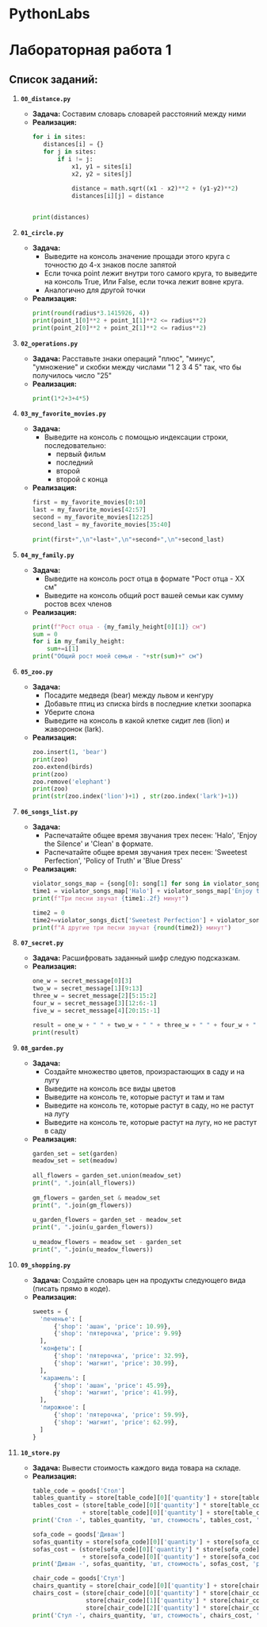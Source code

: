 # PythonLabs

# Лабораторная работа 1
## Список заданий:
1. **`00_distance.py`**
   - **Задача:** Составим словарь словарей расстояний между ними
   - **Реализация:**
     ```python
     for i in sites:
        distances[i] = {}
        for j in sites:
            if i != j:
                x1, y1 = sites[i]
                x2, y2 = sites[j]
    
                distance = math.sqrt((x1 - x2)**2 + (y1-y2)**2)
                distances[i][j] = distance


     print(distances)
     ```

2. **`01_circle.py`**
   - **Задача:** 
     - Выведите на консоль значение прощади этого круга с точностю до 4-х знаков после запятой
     - Если точка point лежит внутри того самого круга, то выведите на консоль True, Или False, если точка лежит вовне круга.
     - Аналогично для другой точки
   - **Реализация:**
     ```python
     print(round(radius*3.1415926, 4))
     print(point_1[0]**2 + point_1[1]**2 <= radius**2)
     print(point_2[0]**2 + point_2[1]**2 <= radius**2)
     ```

3. **`02_operations.py`**
   - **Задача:** Расставьте знаки операций "плюс", "минус", "умножение" и скобки между числами "1 2 3 4 5" так, что бы получилось число "25"
   - **Реализация:**
     ```python
     print(1*2+3+4*5)
     ```

4. **`03_my_favorite_movies.py`**
   - **Задача:** 
     - Выведите на консоль с помощью индексации строки, последовательно:
       - первый фильм 
       - последний 
       - второй 
       - второй с конца
   - **Реализация:**
     ```python
     first = my_favorite_movies[0:10]
     last = my_favorite_movies[42:57]
     second = my_favorite_movies[12:25]
     second_last = my_favorite_movies[35:40]
    
     print(first+",\n"+last+",\n"+second+",\n"+second_last)
     ```

5. **`04_my_family.py`**
   - **Задача:** 
     - Выведите на консоль рост отца в формате "Рост отца - ХХ см"
     - Выведите на консоль общий рост вашей семьи как сумму ростов всех членов
   - **Реализация:**
     ```python
     print(f"Рост отца - {my_family_height[0][1]} см")
     sum = 0
     for i in my_family_height:
         sum+=i[1]
     print("Общий рост моей семьи - "+str(sum)+" см")
     ```

6. **`05_zoo.py`**
   - **Задача:** 
     - Посадите медведя (bear) между львом и кенгуру
     - Добавьте птиц из списка birds в последние клетки зоопарка
     - Уберите слона
     - Выведите на консоль в какой клетке сидит лев (lion) и жаворонок (lark).
   - **Реализация:**
     ```python
     zoo.insert(1, 'bear')
     print(zoo)
     zoo.extend(birds)
     print(zoo)
     zoo.remove('elephant')
     print(zoo)
     print(str(zoo.index('lion')+1) , str(zoo.index('lark')+1))
     ```

7. **`06_songs_list.py`**
   - **Задача:** 
     - Распечатайте общее время звучания трех песен: 'Halo', 'Enjoy the Silence' и 'Clean' в формате.
     - Распечатайте общее время звучания трех песен: 'Sweetest Perfection', 'Policy of Truth' и 'Blue Dress'
   - **Реализация:**
     ```python
     violator_songs_map = {song[0]: song[1] for song in violator_songs_list}
     time1 = violator_songs_map['Halo'] + violator_songs_map['Enjoy the Silence'] + violator_songs_map['Clean']
     print(f"Три песни звучат {time1:.2f} минут")
     
     time2 = 0
     time2+=violator_songs_dict['Sweetest Perfection'] + violator_songs_dict['Blue Dress'] + violator_songs_dict['Policy of Truth']
     print(f"А другие три песни звучат {round(time2)} минут")
     ```

8. **`07_secret.py`**
   - **Задача:** Расшифровать заданный шифр следую подсказкам.
   - **Реализация:**
     ```python
     one_w = secret_message[0][3]
     two_w = secret_message[1][9:13]
     three_w = secret_message[2][5:15:2]
     four_w = secret_message[3][12:6:-1]
     five_w = secret_message[4][20:15:-1]
     
     result = one_w + " " + two_w + " " + three_w + " " + four_w + " " + five_w
     print(result)
     ```

9. **`08_garden.py`**
   - **Задача:** 
     - Создайте множество цветов, произрастающих в саду и на лугу
     - Выведите на консоль все виды цветов
     - Выведите на консоль те, которые растут и там и там
     - Выведите на консоль те, которые растут в саду, но не растут на лугу
     - Выведите на консоль те, которые растут на лугу, но не растут в саду
   - **Реализация:**
     ```python
     garden_set = set(garden)
     meadow_set = set(meadow)
    
     all_flowers = garden_set.union(meadow_set)
     print(", ".join(all_flowers))
    
     gm_flowers = garden_set & meadow_set
     print(", ".join(gm_flowers))
    
     u_garden_flowers = garden_set - meadow_set
     print(", ".join(u_garden_flowers))
    
     u_meadow_flowers = meadow_set - garden_set
     print(", ".join(u_meadow_flowers))
     ```
10. **`09_shopping.py`**
    - **Задача:** Создайте словарь цен на продукты следующего вида (писать прямо в коде).
    - **Реализация:**
      ```python
      sweets = {
        'печенье': [
            {'shop': 'ашан', 'price': 10.99},
            {'shop': 'пятерочка', 'price': 9.99}
        ],
        'конфеты': [
            {'shop': 'пятерочка', 'price': 32.99},
            {'shop': 'магнит', 'price': 30.99},
        ],
        'карамель': [
            {'shop': 'ашан', 'price': 45.99},
            {'shop': 'магнит', 'price': 41.99},
        ],
        'пирожное': [
            {'shop': 'пятерочка', 'price': 59.99},
            {'shop': 'магнит', 'price': 62.99},
        ]
      }
      ```
     
11. **`10_store.py`**
    - **Задача:** Вывести стоимость каждого вида товара на складе.
    - **Реализация:**
      ```python
      table_code = goods['Стол']
      tables_quantity = store[table_code][0]['quantity'] + store[table_code][1]['quantity']
      tables_cost = (store[table_code][0]['quantity'] * store[table_code][0]['price']
                    + store[table_code][0]['quantity'] + store[table_code][1]['price'])
      print('Стол -', tables_quantity, 'шт, стоимость', tables_cost, 'руб')
      
      sofa_code = goods['Диван']
      sofas_quantity = store[sofa_code][0]['quantity'] + store[sofa_code][1]['quantity']
      sofas_cost = (store[sofa_code][0]['quantity'] * store[sofa_code][0]['price']
                    + store[sofa_code][0]['quantity'] + store[sofa_code][1]['price'])
      print('Диван -', sofas_quantity, 'шт, стоимость', sofas_cost, 'руб')
      
      chair_code = goods['Стул']
      chairs_quantity = store[chair_code][0]['quantity'] + store[chair_code][1]['quantity'] + store[chair_code][2]['quantity']
      chairs_cost = (store[chair_code][0]['quantity'] * store[chair_code][0]['price'] +
                     store[chair_code][1]['quantity'] * store[chair_code][1]['price'] +
                     store[chair_code][2]['quantity'] * store[chair_code][2]['price'])
      print('Стул -', chairs_quantity, 'шт, стоимость', chairs_cost, 'руб')
      ```